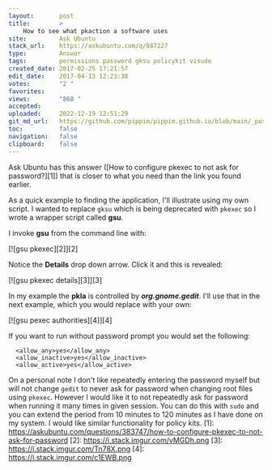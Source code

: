 ```yaml
---
layout:       post
title:        >
    How to see what pkaction a software uses
site:         Ask Ubuntu
stack_url:    https://askubuntu.com/q/887227
type:         Answer
tags:         permissions password gksu policykit visudo
created_date: 2017-02-25 17:21:57
edit_date:    2017-04-13 12:23:38
votes:        "2 "
favorites:    
views:        "868 "
accepted:     
uploaded:     2022-12-19 12:51:29
git_md_url:   https://github.com/pippim/pippim.github.io/blob/main/_posts/2017/2017-02-25-How-to-see-what-pkaction-a-software-uses.md
toc:          false
navigation:   false
clipboard:    false
---
```


Ask Ubuntu has this answer ([How to configure pkexec to not ask for password?][1]) that is closer to what you need than the link you found earlier.

As a quick example to finding the application, I'll illustrate using my own script. I wanted to replace `gksu` which is being deprecated with `pkexec` so I wrote a wrapper script called **gsu**.

I invoke **gsu** from the command line with:

[![gsu pkexec][2]][2]

Notice the **Details** drop down arrow. Click it and this is revealed:

[![gsu pkexec details][3]][3]

In my example the **pkla** is controlled by ***org.gnome.gedit***. I'll use that in the next example, which you would replace with your own:

[![gsu pexec authorities][4]][4]

If you want to run without password prompt you would set the following:

``` 
  <allow_any>yes</allow_any>
  <allow_inactive>yes</allow_inactive>
  <allow_active>yes</allow_active>
```

On a personal note I don't like repeatedly entering the password myself but will not change `gedit` to never ask for password when changing root files using `pkexec`. However I would like it to not repeatedly ask for password when running it many times in given session. You can do this with `sudo` and you can extend the period from 10 minutes to 120 minutes as I have done on my system. I would like similar functionality for policy kits.
  [1]: https://askubuntu.com/questions/383747/how-to-configure-pkexec-to-not-ask-for-password
  [2]: https://i.stack.imgur.com/vMGDh.png
  [3]: https://i.stack.imgur.com/Tn78X.png
  [4]: https://i.stack.imgur.com/c1EWB.png
